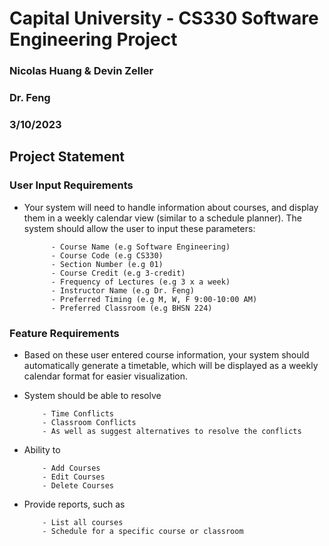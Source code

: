 # Capital University - CS330 Software Engineering Project
### Nicolas Huang & Devin Zeller
### Dr. Feng
### 3/10/2023

## Project Statement

### User Input Requirements
- Your system will need to handle information about courses, and display them in a weekly calendar view (similar to a schedule planner). 
The system should allow the user to input these parameters:

            - Course Name (e.g Software Engineering)
            - Course Code (e.g CS330)
            - Section Number (e.g 01)
            - Course Credit (e.g 3-credit)
            - Frequency of Lectures (e.g 3 x a week)
            - Instructor Name (e.g Dr. Feng)
            - Preferred Timing (e.g M, W, F 9:00-10:00 AM)
            - Preferred Classroom (e.g BHSN 224)

### Feature Requirements
  - Based on these user entered course information, your system should automatically generate a timetable, which will be displayed as a weekly calendar format for easier visualization. 
  - System should be able to resolve

            - Time Conflicts
            - Classroom Conflicts
            - As well as suggest alternatives to resolve the conflicts
  - Ability to 

            - Add Courses
            - Edit Courses
            - Delete Courses
  - Provide reports, such as 

            - List all courses
            - Schedule for a specific course or classroom
